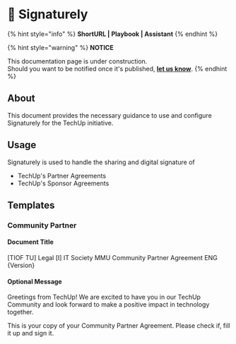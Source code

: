 # 📓 Signaturely

{% hint style="info" %}
**ShortURL | Playbook | Assistant**
{% endhint %}



{% hint style="warning" %}
**NOTICE**

This documentation page is under construction.\
Should you want to be notified once it's published, [**let us know**](https://tiof.click/TIOFTarianUpdatesService).
{% endhint %}

## About

This document provides the necessary guidance to use and configure Signaturely for the TechUp initiative.

## Usage

Signaturely is used to handle the sharing and digital signature of

* TechUp's Partner Agreements
* TechUp's Sponsor Agreements

## Templates

### Community Partner

#### Document Title

\[TIOF TU] Legal \[I] IT Society MMU Community Partner Agreement ENG {Version}

#### Optional Message

Greetings from TechUp! We are excited to have you in our TechUp Community and look forward to make a positive impact in technology together.

This is your copy of your Community Partner Agreement. Please check if, fill it up and sign it.

